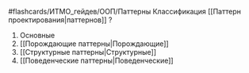 #flashcards/ИТМО_гейдев/ООП/Паттерны
Классификация [[Паттерн проектирования|паттернов]]
?
1. Основные
2. [[Порождающие паттерны|Порождающие]]
3. [[Структурные паттерны|Структурные]]
4. [[Поведенческие паттерны|Поведенческие]]
